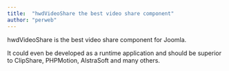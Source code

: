 ```yaml
---
title:  "hwdVideoShare the best video share component"
author: "perweb"
---
```

hwdVideoShare is the best video share component for Joomla.

It could even be developed as a runtime application and should be superior to ClipShare, PHPMotion, AlstraSoft and many others.

